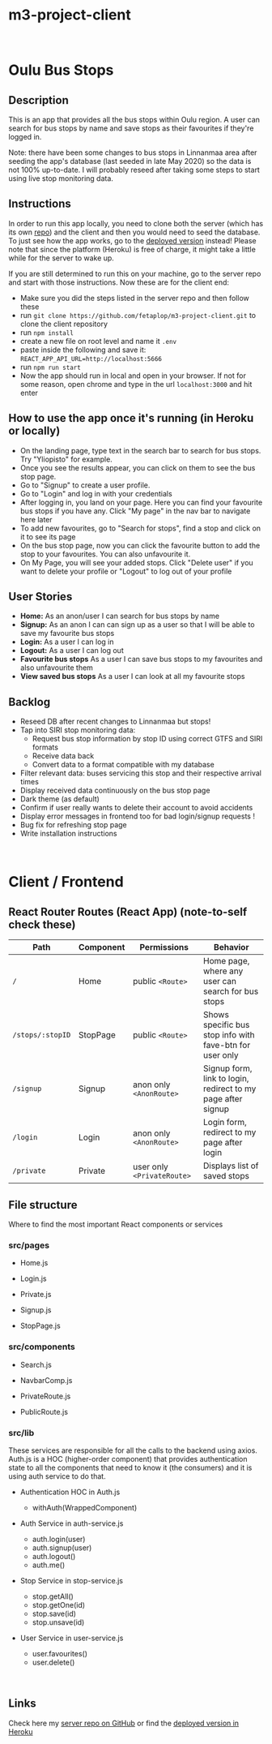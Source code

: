 # m3-project-client
<br>

# Oulu Bus Stops

## Description

This is an app that provides all the bus stops within Oulu region. A user can search for bus stops by name and save stops as their favourites if they're logged in. 

Note: there have been some changes to bus stops in Linnanmaa area after seeding the app's database (last seeded in late May 2020) so the data is not 100% up-to-date. I will probably reseed after taking some steps to start using live stop monitoring data.

## Instructions

In order to run this app locally, you need to clone both the server (which has its own [repo](https://github.com/fetaplop/m3-project-server)) and the client and then you would need to seed the database. To just see how the app works, go to the [deployed version](https://oulu-bus-stops.herokuapp.com/) instead! Please note that since the platform (Heroku) is free of charge, it might take a little while for the server to wake up.

If you are still determined to run this on your machine, go to the server repo and start with those instructions. Now these are for the client end:

- Make sure you did the steps listed in the server repo and then follow these
- run `git clone https://github.com/fetaplop/m3-project-client.git` to clone the client repository
- run `npm install`
- create a new file on root level and name it ```.env```
- paste inside the following and save it:
```REACT_APP_API_URL=http://localhost:5666```
- run `npm run start`
- Now the app should run in local and open in your browser. If not for some reason, open chrome and type in the url `localhost:3000` and hit enter

## How to use the app once it's running (in Heroku or locally)

- On the landing page, type text in the search bar to search for bus stops. Try "Yliopisto" for example.
- Once you see the results appear, you can click on them to see the bus stop page.
- Go to "Signup" to create a user profile.
- Go to "Login" and log in with your credentials
- After logging in, you land on your page. Here you can find your favourite bus stops if you have any. Click "My page" in the nav bar to navigate here later
- To add new favourites, go to "Search for stops", find a stop and click on it to see its page
- On the bus stop page, now you can click the favourite button to add the stop to your favourites. You can also unfavourite it.
- On My Page, you will see your added stops. Click "Delete user" if you want to delete your profile or "Logout" to log out of your profile

## User Stories

-  **Home:** As an anon/user I can search for bus stops by name
-  **Signup:** As an anon I can can sign up as a user so that I will be able to save my favourite bus stops
-  **Login:** As a user I can log in
-  **Logout:** As a user I can log out
-  **Favourite bus stops** As a user I can save bus stops to my favourites and also unfavourite them
-  **View saved bus stops** As a user I can look at all my favourite stops

## Backlog

- Reseed DB after recent changes to Linnanmaa but stops!
- Tap into SIRI stop monitoring data:
	- Request bus stop information by stop ID using correct GTFS and SIRI formats
	- Receive data back 
	- Convert data to a format compatible with my database
- Filter relevant data: buses servicing this stop and their respective arrival times
- Display received data continuously on the bus stop page
- Dark theme (as default)
- Confirm if user really wants to delete their account to avoid accidents
- Display error messages in frontend too for bad login/signup requests !
- Bug fix for refreshing stop page
- Write installation instructions

<br>


# Client / Frontend

## React Router Routes (React App) (note-to-self check these)
| Path                      | Component            | Permissions                | Behavior                                                      |
| ------------------------- | -------------------- | -------------------------- | ------------------------------------------------------------- |
| `/`                       | Home                 | public `<Route>`           | Home page, where any user can search for bus stops            |
| `/stops/:stopID`          | StopPage             | public `<Route>`           | Shows specific bus stop info with fave-btn for user only      |
| `/signup`                 | Signup               | anon only `<AnonRoute>`    | Signup form, link to login, redirect to my page after signup  |
| `/login`                  | Login                | anon only `<AnonRoute>`    | Login form, redirect to my page after login                   |
| `/private`                | Private              | user only `<PrivateRoute>` | Displays list of saved stops                                  |


## File structure

Where to find the most important React components or services

### src/pages

- Home.js

- Login.js

- Private.js

- Signup.js

- StopPage.js

### src/components

- Search.js

- NavbarComp.js

- PrivateRoute.js

- PublicRoute.js


### src/lib

These services are responsible for all the calls to the backend using axios. Auth.js is a HOC (higher-order component) that provides authentication state to all the components that need to know it (the consumers) and it is using auth service to do that.

- Authentication HOC in Auth.js
  - withAuth(WrappedComponent)

- Auth Service in auth-service.js
  - auth.login(user)
  - auth.signup(user)
  - auth.logout()
  - auth.me()

- Stop Service in stop-service.js
  - stop.getAll()
  - stop.getOne(id)
  - stop.save(id)
  - stop.unsave(id)

- User Service in user-service.js
  - user.favourites()
  - user.delete()

<br>


## Links

<!-- ### Trello

[Link to trello board](https://trello.com/b/OGpErkbe/m3-project)  -->

Check here my [server repo on GitHub](https://github.com/fetaplop/m3-project-server) or find the [deployed version in Heroku](https://oulu-bus-stops.herokuapp.com/)


<!-- ### Slides

Presesentation would be here

[Slides Link](http://slides.com) -->
